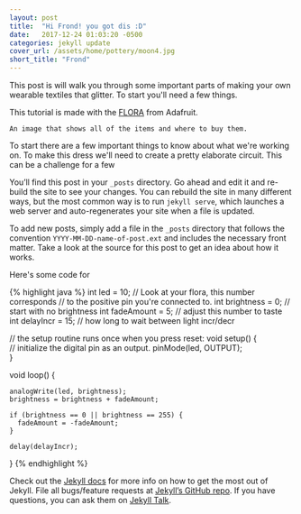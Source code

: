 ```yaml
---
layout: post
title:  "Hi Frond! you got dis :D"
date:   2017-12-24 01:03:20 -0500
categories: jekyll update
cover_url: /assets/home/pottery/moon4.jpg
short_title: "Frond"
---
```

This post is will walk you through some important parts of making your own wearable textiles that glitter. To start you'll need a few things.

This tutorial is made with the [FLORA](https://www.adafruit.com/products/659?gclid=CKWw_tX868kCFYUWHwodw54CPQ) from Adafruit.

```
An image that shows all of the items and where to buy them.
```

To start there are a few important things to know about what we're working on. To make this dress we'll need to create a pretty elaborate circuit. This can be a challenge for a few


You’ll find this post in your `_posts` directory. Go ahead and edit it and re-build the site to see your changes. You can rebuild the site in many different ways, but the most common way is to run `jekyll serve`, which launches a web server and auto-regenerates your site when a file is updated.

To add new posts, simply add a file in the `_posts` directory that follows the convention `YYYY-MM-DD-name-of-post.ext` and includes the necessary front matter. Take a look at the source for this post to get an idea about how it works.

Here's some code for

{% highlight java %}
int led = 10;   // Look at your flora, this number corresponds
                // to the positive pin you're connected to.
int brightness =  0;  // start with no brightness
int fadeAmount = 5;   // adjust this number to taste
int delayIncr = 15;   // how long to wait between light incr/decr

// the setup routine runs once when you press reset:
void setup() {                
  // initialize the digital pin as an output.
  pinMode(led, OUTPUT);     
}

void loop() {

    analogWrite(led, brightness);
    brightness = brightness + fadeAmount;

    if (brightness == 0 || brightness == 255) {
      fadeAmount = -fadeAmount;
    }

    delay(delayIncr);
}
{% endhighlight %}

Check out the [Jekyll docs][jekyll-docs] for more info on how to get the most out of Jekyll. File all bugs/feature requests at [Jekyll’s GitHub repo][jekyll-gh]. If you have questions, you can ask them on [Jekyll Talk][jekyll-talk].

[jekyll-docs]: http://jekyllrb.com/docs/home
[jekyll-gh]:   https://github.com/jekyll/jekyll
[jekyll-talk]: https://talk.jekyllrb.com/
